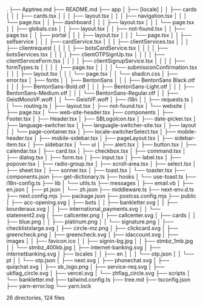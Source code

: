 .
├── Apptree.md
├── README.md
├── app
│   ├── [locale]
│   │   ├── cards
│   │   │   ├── cards.tsx
│   │   │   ├── layout.tsx
│   │   │   ├── navigation.tsx
│   │   │   └── page.tsx
│   │   ├── dashboard
│   │   │   ├── layout.tsx
│   │   │   └── page.tsx
│   │   ├── globals.css
│   │   ├── layout.tsx
│   │   ├── not-found.tsx
│   │   ├── page.tsx
│   │   ├── portal
│   │   │   ├── layout.tsx
│   │   │   └── page.tsx
│   │   ├── selfservice
│   │   │   ├── cardService.tsx
│   │   │   ├── clientServices.tsx
│   │   │   ├── clientrequest
│   │   │   │   ├── botsCardService.tsx
│   │   │   │   ├── botsServices.tsx
│   │   │   │   ├── clientOTPSignUp.tsx
│   │   │   │   ├── clientServiceForm.tsx
│   │   │   │   ├── clientSignupService.tsx
│   │   │   │   ├── formTypes.ts
│   │   │   │   ├── page.tsx
│   │   │   │   └── submissionConfirmation.tsx
│   │   │   ├── layout.tsx
│   │   │   └── page.tsx
│   │   └── shadcn.css
│   ├── error.tsx
│   ├── fonts
│   │   ├── BentonSans
│   │   │   ├── BentonSans Black.otf
│   │   │   ├── BentonSans-Bold.otf
│   │   │   ├── BentonSans-Light.otf
│   │   │   ├── BentonSans-Medium.otf
│   │   │   └── BentonSans-Regular.otf
│   │   ├── GeistMonoVF.woff
│   │   └── GeistVF.woff
│   ├── i18n
│   │   ├── requests.ts
│   │   └── routing.ts
│   ├── layout.tsx
│   ├── not-found.tsx
│   └── website
│       ├── page.tsx
│       └── web-site-header.tsx
├── components
│   ├── Footer.tsx
│   ├── Header.tsx
│   ├── SBLogoIcon.tsx
│   ├── date-picker.tsx
│   ├── language-switcher.tsx
│   ├── languagle-switcher-site.tsx
│   ├── layout
│   │   └── page-container.tsx
│   ├── locale-switcherSelect.tsx
│   ├── mobile-header.tsx
│   ├── mobile-sidebar.tsx
│   ├── pageLayout.tsx
│   ├── sidebar-item.tsx
│   ├── sidebar.tsx
│   └── ui
│       ├── alert.tsx
│       ├── button.tsx
│       ├── calendar.tsx
│       ├── card.tsx
│       ├── checkbox.tsx
│       ├── command.tsx
│       ├── dialog.tsx
│       ├── form.tsx
│       ├── input.tsx
│       ├── label.tsx
│       ├── popover.tsx
│       ├── radio-group.tsx
│       ├── scroll-area.tsx
│       ├── select.tsx
│       ├── sheet.tsx
│       ├── sonner.tsx
│       ├── toast.tsx
│       └── toaster.tsx
├── components.json
├── get-dictionary.ts
├── hooks
│   └── use-toast.ts
├── i18n-config.ts
├── lib
│   └── utils.ts
├── messages
│   ├── email.vb
│   ├── en.json
│   ├── pt.json
│   └── zh.json
├── middleware.ts
├── next-env.d.ts
├── next.config.mjs
├── package.json
├── postcss.config.mjs
├── public
│   ├── acc-opening.svg
│   ├── bots
│   │   ├── bankletter.svg
│   │   ├── bourderaux.svg
│   │   ├── international_payments.svg
│   │   └── statement2.svg
│   ├── callcenter.png
│   ├── callcenter.svg
│   ├── cards
│   │   ├── blue.png
│   │   ├── platinum.png
│   │   └── signature.png
│   ├── checklistxlarge.svg
│   ├── circle-mz.png
│   ├── clickcard.svg
│   ├── greencheck.png
│   ├── greencheck.svg
│   ├── idaccount.svg
│   ├── images
│   │   ├── favicon.ico
│   │   ├── signin-bg.jpg
│   │   ├── stmbz_1mb.jpg
│   │   └── stmbz_400kb.jpg
│   ├── internet-banking.svg
│   ├── internetbanking.svg
│   ├── locales
│   │   ├── en
│   │   │   └── otp.json
│   │   └── pt
│   │       └── otp.json
│   ├── next.svg
│   ├── phonechat.svg
│   ├── quiqchat.svg
│   ├── sb_logo.png
│   ├── service-req.svg
│   ├── ukflag_circle.svg
│   ├── vercel.svg
│   └── zhflag_circle.svg
├── scripts
│   └── bankletter.md
├── tailwind.config.ts
├── tree.md
├── tsconfig.json
├── yarn-error.log
└── yarn.lock

26 directories, 124 files